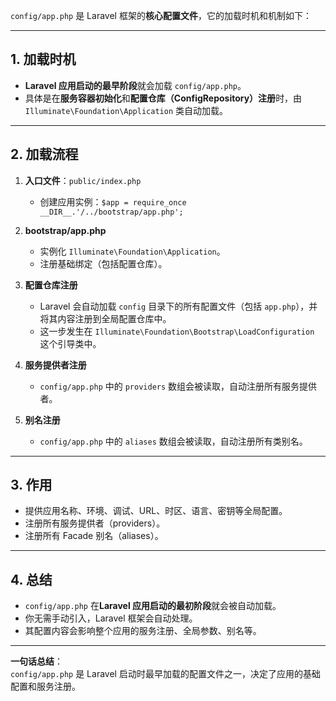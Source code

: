 `config/app.php` 是 Laravel 框架的**核心配置文件**，它的加载时机和机制如下：

---

## 1. **加载时机**

- **Laravel 应用启动的最早阶段**就会加载 `config/app.php`。
- 具体是在**服务容器初始化**和**配置仓库（ConfigRepository）注册**时，由 `Illuminate\Foundation\Application` 类自动加载。

---

## 2. **加载流程**

1. **入口文件**：`public/index.php`
   - 创建应用实例：`$app = require_once __DIR__.'/../bootstrap/app.php';`

2. **bootstrap/app.php**
   - 实例化 `Illuminate\Foundation\Application`。
   - 注册基础绑定（包括配置仓库）。

3. **配置仓库注册**
   - Laravel 会自动加载 `config` 目录下的所有配置文件（包括 `app.php`），并将其内容注册到全局配置仓库中。
   - 这一步发生在 `Illuminate\Foundation\Bootstrap\LoadConfiguration` 这个引导类中。

4. **服务提供者注册**
   - `config/app.php` 中的 `providers` 数组会被读取，自动注册所有服务提供者。

5. **别名注册**
   - `config/app.php` 中的 `aliases` 数组会被读取，自动注册所有类别名。

---

## 3. **作用**

- 提供应用名称、环境、调试、URL、时区、语言、密钥等全局配置。
- 注册所有服务提供者（providers）。
- 注册所有 Facade 别名（aliases）。

---

## 4. **总结**

- `config/app.php` 在**Laravel 应用启动的最初阶段**就会被自动加载。
- 你无需手动引入，Laravel 框架会自动处理。
- 其配置内容会影响整个应用的服务注册、全局参数、别名等。

---

**一句话总结**：  
`config/app.php` 是 Laravel 启动时最早加载的配置文件之一，决定了应用的基础配置和服务注册。